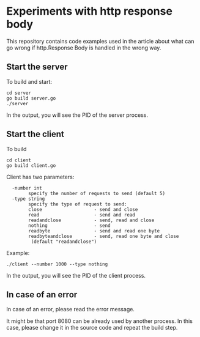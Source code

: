 # Experiments with http response body

This repository contains code examples used in the article about what can go wrong if http.Response Body is handled in the wrong way.

## Start the server

To build and start:
```
cd server
go build server.go
./server
```

In the output, you will see the PID of the server process.

## Start the client

To build 
```
cd client
go build client.go
```

Client has two parameters:

```
  -number int
        specify the number of requests to send (default 5)
  -type string
        specify the type of request to send:
        close                   - send and close
        read                    - send and read
        readandclose            - send, read and close
        nothing                 - send
        readbyte                - send and read one byte
        readbyteandclose        - send, read one byte and close
         (default "readandclose")
```

Example:

`./client --number 1000 --type nothing`

In the output, you will see the PID of the client process.

## In case of an error

In case of an error, please read the error message. 

It might be that port 8080 can be already used by another process. In this case, please change it in the source code and repeat the build step.